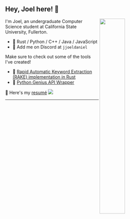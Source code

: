 ## Hey, Joel here! :wave:

<img align="right" width="40%" src="https://github-readme-stats-jjoeldaniel.vercel.app/api/top-langs/?username=jjoeldaniel&exclude_repo=notes&layout=compact&hide=cmake,shell,makefile&langs_count=8&theme=calm&hide_border=true">

I'm Joel, an undergraduate Computer Science student at California State University, Fullerton.

- 🧰 Rust / Python / C++ / Java / JavaScript
- 💭 Add me on Discord at `jjoeldaniel`

Make sure to check out some of the tools I've created!

- 🔐 [Rapid Automatic Keyword Extraction (RAKE) implementation in Rust](https://crates.io/crates/keyphrases)
- 🎵 [Python Genius API Wrapper](https://pypi.org/project/geniusdotpy/)

<a>📄 Here's my </a>
<a href="https://github.com/jjoeldaniel/resume/blob/main/resume.pdf">resumé</a>
<img src="https://img.shields.io/badge/Updated-10--02--23-lightgrey?logoColor=red">

---

